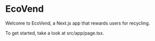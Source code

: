 # EcoVend

Welcome to EcoVend, a Next.js app that rewards users for recycling.

To get started, take a look at src/app/page.tsx.
